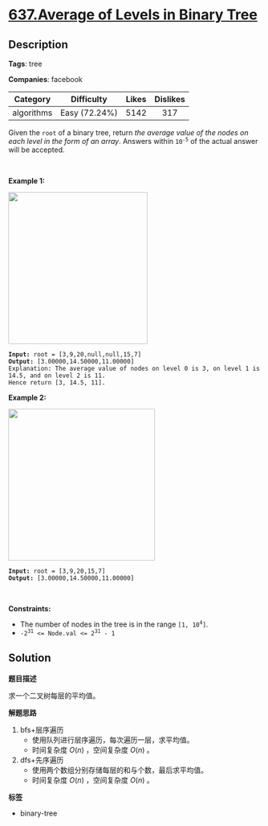 # [637.Average of Levels in Binary Tree](https://leetcode.com/problems/average-of-levels-in-binary-tree/description/)

## Description

**Tags**: tree

**Companies**: facebook

|  Category  |  Difficulty   | Likes | Dislikes |
| :--------: | :-----------: | :---: | :------: |
| algorithms | Easy (72.24%) | 5142  |   317    |

Given the <code>root</code> of a binary tree, return <em>the average value of the nodes on each level in the form of an array</em>. Answers within <code>10<sup>-5</sup></code> of the actual answer will be accepted.
<p>&nbsp;</p>
<p><strong class="example">Example 1:</strong></p>
<img alt="" src="https://assets.leetcode.com/uploads/2021/03/09/avg1-tree.jpg" style="width: 277px; height: 302px;" />
<pre><code><strong>Input:</strong> root = [3,9,20,null,null,15,7]
<strong>Output:</strong> [3.00000,14.50000,11.00000]
Explanation: The average value of nodes on level 0 is 3, on level 1 is 14.5, and on level 2 is 11.
Hence return [3, 14.5, 11].</code></pre>
<p><strong class="example">Example 2:</strong></p>
<img alt="" src="https://assets.leetcode.com/uploads/2021/03/09/avg2-tree.jpg" style="width: 292px; height: 302px;" />
<pre><code><strong>Input:</strong> root = [3,9,20,15,7]
<strong>Output:</strong> [3.00000,14.50000,11.00000]</code></pre>
<p>&nbsp;</p>
<p><strong>Constraints:</strong></p>
<ul>
  <li>The number of nodes in the tree is in the range <code>[1, 10<sup>4</sup>]</code>.</li>
  <li><code>-2<sup>31</sup> &lt;= Node.val &lt;= 2<sup>31</sup> - 1</code></li>
</ul>

## Solution

**题目描述**

求一个二叉树每层的平均值。

**解题思路**

1. bfs+层序遍历
   - 使用队列进行层序遍历，每次遍历一层，求平均值。
   - 时间复杂度 $O(n)$ ，空间复杂度 $O(n)$ 。
2. dfs+先序遍历
   - 使用两个数组分别存储每层的和与个数，最后求平均值。
   - 时间复杂度 $O(n)$ ，空间复杂度 $O(n)$ 。

**标签**

- binary-tree
